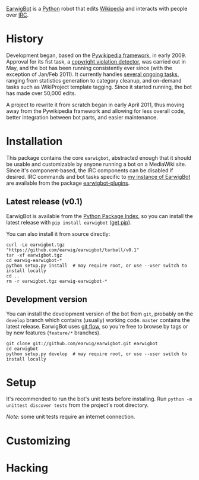 [EarwigBot](http://en.wikipedia.org/wiki/User:EarwigBot) is a
[Python](http://python.org/) robot that edits
[Wikipedia](http://en.wikipedia.org/) and interacts with people over
[IRC](http://en.wikipedia.org/wiki/Internet_Relay_Chat).

# History

Development began, based on the
[Pywikipedia framework](http://pywikipediabot.sourceforge.net/), in early 2009.
Approval for its fist task, a
[copyright violation detector](http://en.wikipedia.org/wiki/Wikipedia:Bots/Requests_for_approval/EarwigBot_1),
was carried out in May, and the bot has been running consistently ever since
(with the exception of Jan/Feb 2011). It currently handles
[several ongoing tasks](http://en.wikipedia.org/wiki/User:EarwigBot#Tasks),
ranging from statistics generation to category cleanup, and on-demand tasks
such as WikiProject template tagging. Since it started running, the bot has
made over 50,000 edits.

A project to rewrite it from scratch began in early April 2011, thus moving
away from the Pywikipedia framework and allowing for less overall code, better
integration between bot parts, and easier maintenance.

# Installation

This package contains the core `earwigbot`, abstracted enough that it should be
usable and customizable by anyone running a bot on a MediaWiki site. Since it's
component-based, the IRC components can be disabled if desired. IRC commands
and bot tasks specific to
[my instance of EarwigBot](http://en.wikipedia.org/wiki/User:EarwigBot) are
available from the package
[earwigbot-plugins](https://github.com/earwig/earwigbot-plugins).

## Latest release (v0.1)

EarwigBot is available from the [Python Package Index](http://pypi.python.org),
so you can install the latest release with `pip install earwigbot`
([get pip](http://pypi.python.org/pypi/pip)).

You can also install it from source directly:

    curl -Lo earwigbot.tgz "https://github.com/earwig/earwigbot/tarball/v0.1"
    tar -xf earwigbot.tgz
    cd earwig-earwigbot-*
    python setup.py install  # may require root, or use --user switch to install locally
    cd ..
    rm -r earwigbot.tgz earwig-earwigbot-*

## Development version

You can install the development version of the bot from `git`, probably on the
`develop` branch which contains (usually) working code. `master` contains the
latest release. EarwigBot uses
[git flow](http://nvie.com/posts/a-successful-git-branching-model/), so you're
free to browse by tags or by new features (`feature/*` branches).

    git clone git://github.com/earwig/earwigbot.git earwigbot
    cd earwigbot
    python setup.py develop  # may require root, or use --user switch to install locally

# Setup

It's recommended to run the bot's unit tests before installing. Run
`python -m unittest discover tests` from the project's root directory.

*Note:* some unit tests require an internet connection.

# Customizing

# Hacking

